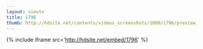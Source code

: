 ```yaml
---
layout: sieutv
title: 1796
thumb: http://hdsite.net/contents/videos_screenshots/1000/1796/preview_360p.mp4.jpg
---
```

{% include iframe src='http://hdsite.net/embed/1796' %}
 
